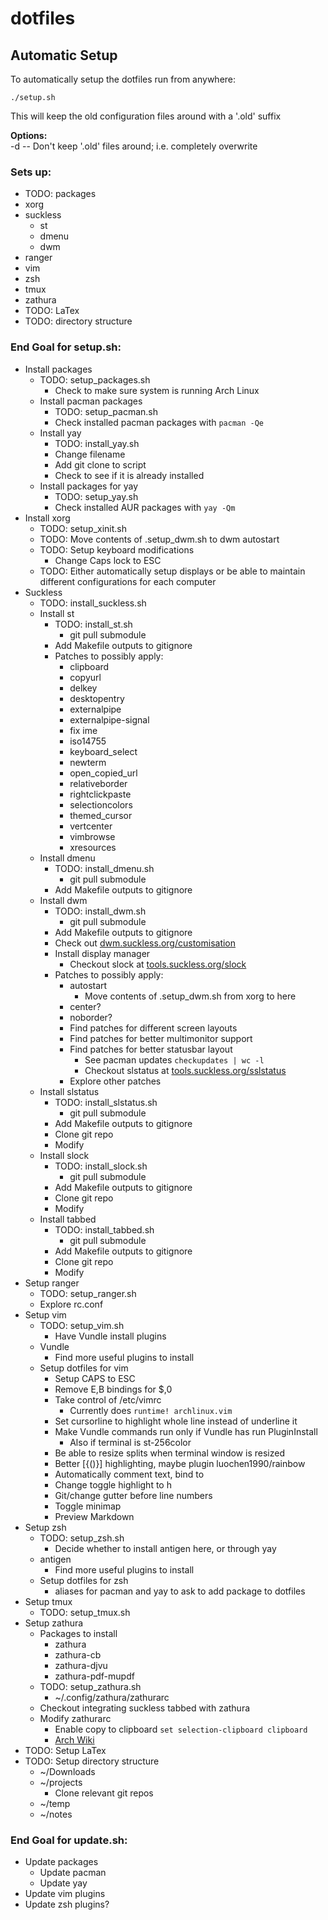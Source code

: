 # dotfiles
## Automatic Setup
To automatically setup the dotfiles run from anywhere:
```
./setup.sh
```
This will keep the old configuration files around with a '.old' suffix

**Options:**  
-d -- Don't keep '.old' files around; i.e. completely overwrite

### Sets up:
* TODO: packages
* xorg
* suckless
    - st
    - dmenu
    - dwm
* ranger
* vim
* zsh
* tmux
* zathura
* TODO: LaTex
* TODO: directory structure

### End Goal for setup.sh:
* Install packages
    - TODO: setup_packages.sh
        - Check to make sure system is running Arch Linux
    - Install pacman packages
        - TODO: setup_pacman.sh
        - Check installed pacman packages with `pacman -Qe`
    - Install yay
        - TODO: install_yay.sh
        - Change filename
        - Add git clone to script
        - Check to see if it is already installed
    - Install packages for yay
        - TODO: setup_yay.sh
        - Check installed AUR packages with `yay -Qm`
* Install xorg
    - TODO: setup_xinit.sh
    - TODO: Move contents of .setup_dwm.sh to dwm autostart
    - TODO: Setup keyboard modifications
        - Change Caps lock to ESC
    - TODO: Either automatically setup displays or be able to maintain different configurations for each computer
* Suckless
    - TODO: install_suckless.sh
    - Install st
        - TODO: install_st.sh
            - git pull submodule
        - Add Makefile outputs to gitignore
        - Patches to possibly apply:
            - clipboard
            - copyurl
            - delkey
            - desktopentry
            - externalpipe
            - externalpipe-signal
            - fix ime
            - iso14755
            - keyboard_select
            - newterm
            - open_copied_url
            - relativeborder
            - rightclickpaste
            - selectioncolors
            - themed_cursor
            - vertcenter
            - vimbrowse
            - xresources
    - Install dmenu
        - TODO: install_dmenu.sh
            - git pull submodule
        - Add Makefile outputs to gitignore
    - Install dwm
        - TODO: install_dwm.sh
            - git pull submodule
        - Add Makefile outputs to gitignore
        - Check out [dwm.suckless.org/customisation](https://dwm.suckless.org/customisation)
        - Install display manager
            - Checkout slock at [tools.suckless.org/slock](https://tools.suckless.org/slock)
        - Patches to possibly apply:
            - autostart
                - Move contents of .setup_dwm.sh from xorg to here
            - center?
            - noborder?
            - Find patches for different screen layouts
            - Find patches for better multimonitor support
            - Find patches for better statusbar layout
                - See pacman updates `checkupdates | wc -l`
                - Checkout slstatus at [tools.suckless.org/sslstatus](https://tools.suckless.org/slstatus)
            - Explore other patches
    - Install slstatus
        - TODO: install_slstatus.sh
            - git pull submodule
        - Add Makefile outputs to gitignore
        - Clone git repo
        - Modify
    - Install slock
        - TODO: install_slock.sh
            - git pull submodule
        - Add Makefile outputs to gitignore
        - Clone git repo
        - Modify
    - Install tabbed
        - TODO: install_tabbed.sh
            - git pull submodule
        - Add Makefile outputs to gitignore
        - Clone git repo
        - Modify
* Setup ranger
    - TODO: setup_ranger.sh
    - Explore rc.conf
* Setup vim
    - TODO: setup_vim.sh
        - Have Vundle install plugins
    - Vundle
        - Find more useful plugins to install
    - Setup dotfiles for vim
        - Setup CAPS to ESC
        - Remove E,B bindings for $,0
        - Take control of /etc/vimrc
            - Currently does `runtime! archlinux.vim`
        - Set cursorline to highlight whole line instead of underline it 
        - Make Vundle commands run only if Vundle has run PluginInstall
            - Also if terminal is st-256color
        - Be able to resize splits when terminal window is resized 
        - Better [{()}] highlighting, maybe plugin luochen1990/rainbow
        - Automatically comment text, bind to <leader><Space>
        - Change toggle highlight to <leader>h 
        - Git/change gutter before line numbers
        - Toggle minimap
        - Preview Markdown
* Setup zsh
    - TODO: setup_zsh.sh
        - Decide whether to install antigen here, or through yay
    - antigen
        - Find more useful plugins to install
    - Setup dotfiles for zsh
        - aliases for pacman and yay to ask to add package to dotfiles
* Setup tmux
    - TODO: setup_tmux.sh
* Setup zathura
    - Packages to install
        - zathura
        - zathura-cb
        - zathura-djvu
        - zathura-pdf-mupdf
    - TODO: setup_zathura.sh
        - ~/.config/zathura/zathurarc
    - Checkout integrating suckless tabbed with zathura
    - Modify zathurarc
        - Enable copy to clipboard `set selection-clipboard clipboard`
        - [Arch Wiki](https://wiki.archlinux.org/index.php/Zathura)
* TODO: Setup LaTex
* TODO: Setup directory structure
    - ~/Downloads
    - ~/projects
        - Clone relevant git repos
    - ~/temp
    - ~/notes


### End Goal for update.sh:
* Update packages
    - Update pacman
    - Update yay
* Update vim plugins
* Update zsh plugins?

